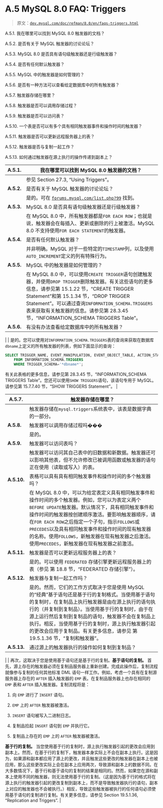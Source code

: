 # A.5 MySQL 8.0 FAQ: Triggers

> 原文：[`dev.mysql.com/doc/refman/8.0/en/faqs-triggers.html`](https://dev.mysql.com/doc/refman/8.0/en/faqs-triggers.html)

A.5.1\. 我在哪里可以找到 MySQL 8.0 触发器的文档？

A.5.2\. 是否有关于 MySQL 触发器的讨论论坛？

A.5.3\. MySQL 8.0 是否具有语句级触发器还是行级触发器？

A.5.4\. 是否有任何默认触发器？

A.5.5\. MySQL 中的触发器是如何管理的？

A.5.6\. 是否有一种方法可以查看给定数据库中的所有触发器？

A.5.7\. 触发器存储在哪里？

A.5.8\. 触发器是否可以调用存储过程？

A.5.9\. 触发器是否可以访问表？

A.5.10\. 一个表是否可以有多个具有相同触发器事件和操作时间的触发器？

A.5.11\. 触发器是否可以更新远程服务器上的表？

A.5.12\. 触发器是否与复制一起工作？

A.5.13\. 如何通过触发器在源上执行的操作传递到副本上？

| **A.5.1.** | 我在哪里可以找到 MySQL 8.0 触发器的文档？ |
| --- | --- |
|  | 参见 Section 27.3, “Using Triggers”。 |
| **A.5.2.** | 是否有关于 MySQL 触发器的讨论论坛？ |
|  | 是的。可在 [`forums.mysql.com/list.php?99`](https://forums.mysql.com/list.php?99) 找到。 |
| **A.5.3.** | MySQL 8.0 是否具有语句级触发器还是行级触发器？ |
|  | 在 MySQL 8.0 中，所有触发器都是`FOR EACH ROW`；也就是说，触发器会在每插入、更新或删除的行上被激活。MySQL 8.0 不支持使用`FOR EACH STATEMENT`的触发器。 |
| **A.5.4.** | 是否有任何默认触发器？ |
|  | 并非明确。MySQL 对于一些特定的`TIMESTAMP`列，以及使用`AUTO_INCREMENT`定义的列有特殊行为。 |
| **A.5.5.** | MySQL 中的触发器是如何管理的？ |
|  | 在 MySQL 8.0 中，可以使用`CREATE TRIGGER`语句创建触发器，并使用`DROP TRIGGER`删除触发器。有关这些语句的更多信息，请参见第 15.1.22 节，“CREATE TRIGGER Statement”和第 15.1.34 节，“DROP TRIGGER Statement”。可以通过查询`INFORMATION_SCHEMA.TRIGGERS`表来获取有关触发器的信息。请参见第 28.3.45 节，“INFORMATION_SCHEMA TRIGGERS Table”。 |
| **A.5.6.** | 有没有办法查看给定数据库中的所有触发器？ |

|  | 是的。您可以使用对`INFORMATION_SCHEMA.TRIGGERS`表的查询来获取在数据库`dbname`上定义的所有触发器的列表，例如下面显示的查询：

```sql
SELECT TRIGGER_NAME, EVENT_MANIPULATION, EVENT_OBJECT_TABLE, ACTION_STATEMENT
    FROM INFORMATION_SCHEMA.TRIGGERS
    WHERE TRIGGER_SCHEMA='*dbname*';
```

有关此表格的更多信息，请参见第 28.3.45 节，“INFORMATION_SCHEMA TRIGGERS Table”。您还可以使用`SHOW TRIGGERS`语句，该语句专用于 MySQL。请参见第 15.7.7.40 节，“SHOW TRIGGERS Statement”。 |

| **A.5.7.** | 触发器存储在哪里？ |
| --- | --- |
|  | 触发器存储在`mysql.triggers`系统表中，该表是数据字典的一部分。 |
| **A.5.8.** | 触发器可以调用存储过程吗��� |
|  | 是的。 |
| **A.5.9.** | 触发器可以访问表吗？ |
|  | 触发器可以访问其自己表中的旧数据和新数据。触发器还可以影响其他表，但不允许修改已被调用函数或触发器的语句正在使用（读取或写入）的表。 |
| **A.5.10.** | 表格可以具有具有相同触发事件和操作时间的多个触发器吗？ |
|  | 在 MySQL 8.0 中，可以为给定表定义具有相同触发事件和操作时间的多个触发器。例如，您可以为表定义两个`BEFORE UPDATE`触发器。默认情况下，具有相同触发事件和操作时间的触发器按创建顺序激活。要影响触发器顺序，请在`FOR EACH ROW`之后指定一个子句，指示`FOLLOWS`或`PRECEDES`以及具有相同触发事件和操作时间的现有触发器的名称。使用`FOLLOWS`，新触发器在现有触发器之后激活。使用`PRECEDES`，新触发器在现有触发器之前激活。 |
| **A.5.11.** | 触发器是否可以更新远程服务器上的表？ |
|  | 是的。可以使用 `FEDERATED` 存储引擎更新远程服务器上的表（参见 第 18.8 节，“FEDERATED 存储引擎”）。 |
| **A.5.12.** | 触发器与复制一起工作吗？ |
|  | 是的。然而，它们的工作方式取决于您是使用 MySQL 的“经典”基于语句还是基于行的复制格式。当使用基于语句的复制时，在复制品上执行触发器是由在源上执行的语句执行的（并复制到复制品）。当使用基于行的复制时，由于在源上运行然后复制到复制品的语句，触发器不会在复制品上执行。相反，当使用基于行的复制时，源上执行触发器引起的更改会应用于复制品。有关更多信息，请参见 第 19.5.1.36 节，“复制和触发器”。 |
| **A.5.13.** | 通过源上的触发器执行的操作如何复制到复制品？ |

|  | 再次，这取决于您是使用基于语句还是基于行的复制。**基于语句的复制。** 首先，源上存在的触发器必须在复制品服务器上重新创建。完成此操作后，复制流程就像参与复制的任何其他标准 DML 语句一样工作。例如，考虑一个具有在复制源服务器上存在的 `AFTER` 插入触发器的 `EMP` 表。在复制品服务器上也存在相同的 `EMP` 表和 `AFTER` 插入触发器。复制流程将是：

1.  向 `EMP` 进行了 `INSERT` 语句。

1.  `EMP` 上的 `AFTER` 触发器被激活。

1.  `INSERT` 语句被写入二进制日志。

1.  复制品捡起 `INSERT` 语句到 `EMP` 并执行它。

1.  复制品上存在的 `EMP` 上的 `AFTER` 触发器被激活。

**基于行的复制。** 当您使用基于行的复制时，源上执行触发器引起的更改会应用到副本上。然而，在基于行的复制下，触发器本身实际上不会在副本上执行。这是因为，如果源和副本都应用了源上的更改，并且触发这些更改的触发器在副本上也被应用，那么这些更改实际上会在副本上应用两次，导致源和副本上的数据不同。在大多数情况下，基于行和基于语句的复制的结果是相同的。然而，如果您在源和副本上使用不同的触发器，则无法使用基于行的复制。（这是因为基于行的格式将在源上执行的触发器引起的更改复制到副本上，而不是导致触发器执行的语句，副本上对应的触发器也不会被执行。）相反，导致这些触发器被执行的任何语句必须使用基于语句的复制进行复制。有关更多信息，请参见 Section 19.5.1.36, “Replication and Triggers”. |
